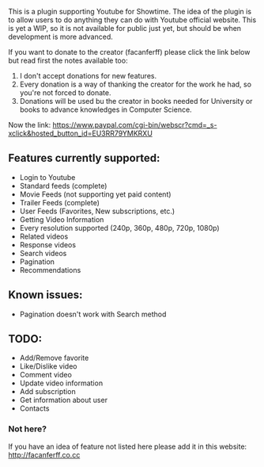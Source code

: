 This is a plugin supporting Youtube for Showtime. The idea of the plugin is to allow users to do anything they can do with Youtube official website.
This is yet a WIP, so it is not available for public just yet, but should be when development is more advanced.

If you want to donate to the creator (facanferff) please click the link below but read first the notes available too:
1. I don't accept donations for new features.
2. Every donation is a way of thanking the creator for the work he had, so you're not forced to donate.
3. Donations will be used bu the creator in books needed for University or books to advance knowledges in Computer Science.

Now the link:
https://www.paypal.com/cgi-bin/webscr?cmd=_s-xclick&hosted_button_id=EU3RR79YMKRXU


## Features currently supported:
- Login to Youtube
- Standard feeds (complete)
- Movie Feeds (not supporting yet paid content)
- Trailer Feeds (complete)
- User Feeds (Favorites, New subscriptions, etc.)
- Getting Video Information
- Every resolution supported (240p, 360p, 480p, 720p, 1080p)
- Related videos
- Response videos
- Search videos
- Pagination
- Recommendations

## Known issues:
- Pagination doesn't work with Search method

## TODO:
- Add/Remove favorite
- Like/Dislike video
- Comment video
- Update video information
- Add subscription
- Get information about user
- Contacts

### Not here?
If you have an idea of feature not listed here please add it in this website: http://facanferff.co.cc